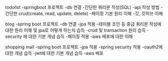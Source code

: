 todolist
-springboot 프로젝트
-db 연결
-간단한 쿼리문 작성(SQL)
-api 작성 방법
-간단한 crud(create, read, update, delete)
-페이징 기본 원리 이해
-깃, 깃허브 이해

blog
-spring boot 프로젝트
-db 연결
-jpa 적용
-테이블 조인 등 중급 쿼리문 작성에 대한 원리 이해 및 jpa로 어떻게 하는지 습득
-crud 및 transaction 원리 습득
-security 에 대한 기본 개념 습득
-페이징 적용
-aws 배포에 대한 이해

shopping mall
-spring boot 프로젝트
-jpa 적용
-spring security 적용
-oauth2에 대한 개념 습득
-jwt에 대한 기본 개념 습득
-aws 배포